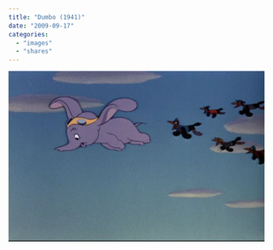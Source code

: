 ```yaml
---
title: "Dumbo (1941)"
date: "2009-09-17"
categories:
  - "images"
  - "shares"
---
```


![](dumbo.jpg "[fydisneymovies](http://fydisneymovies.tumblr.com/post/167148715/dumbo-1941)")
